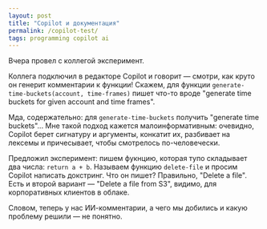 ```yaml
---
layout: post
title: "Copilot и документация"
permalink: /copilot-test/
tags: programming copilot ai
---
```


Вчера провел с коллегой эксперимент.

Коллега подключил в редакторе Copilot и говорит — смотри, как круто он генерит
комментарии к функции! Скажем, для функции `generate-time-buckets(account,
time-frames)` пишет что-то вроде "generate time buckets for given account and
time frames".

Мда, содержательно: для `generate-time-buckets` получить "generate time
buckets"... Мне такой подход кажется малоинформативным: очевидно, Copilot берет
сигнатуру и аргументы, конкатит их, разбивает на лексемы и причесывает, чтобы
смотрелось по-человечески.

Предложил эксперимент: пишем фукнцию, которая тупо складывает два числа: `return
a + b`. Называем функцию `delete-file` и просим Copilot написать докстринг. Что
он пишет? Правильно, "Delete а file". Есть и второй вариант — "Delete a file
from S3", видимо, для корпоративных клиентов в облаке.

Словом, теперь у нас ИИ-комментарии, а чего мы добились и какую проблему решили
— не понятно.
